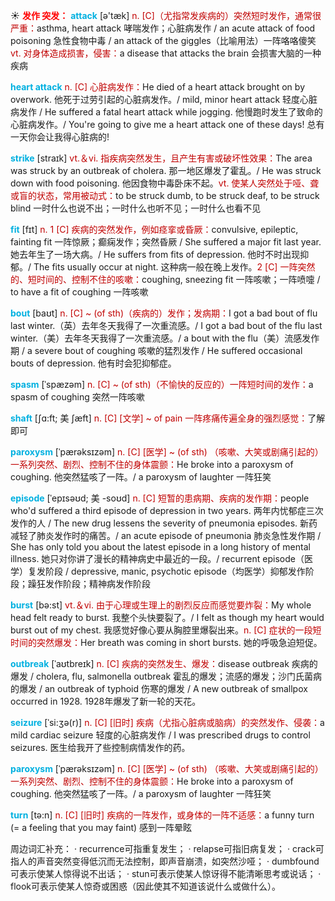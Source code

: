 ☀ <font color="red">**发作 突发：**</font>
<font color="sky blue">**attack**</font> [ə'tæk] 
<font color="#c00000">n. [C]（尤指常发疾病的）突然短时发作，通常很严重：</font>asthma, heart attack 哮喘发作；心脏病发作 / an acute attack of food poisoning 急性食物中毒 / an attack of the giggles（比喻用法）一阵咯咯傻笑 <font color="#c00000">vt. 对身体造成损害，侵害：</font>a disease that attacks the brain 会损害大脑的一种疾病
           
<font color="sky blue">**heart attack**</font>
<font color="#c00000">n. [C] 心脏病发作：</font>He died of a heart attack brought on by overwork. 他死于过劳引起的心脏病发作。/ mild, minor heart attack 轻度心脏病发作 / He suffered a fatal heart attack while jogging. 他慢跑时发生了致命的心脏病发作。/ You're going to give me a heart attack one of these days! 总有一天你会让我得心脏病的!

<font color="sky blue">**strike**</font> [straɪk] 
<font color="#c00000">vt.＆vi. 指疾病突然发生，且产生有害或破坏性效果：</font>The area was struck by an outbreak of cholera. 那一地区爆发了霍乱。/ He was struck down with food poisoning. 他因食物中毒卧床不起。<font color="#c00000">vt. 使某人突然处于哑、聋或盲的状态，常用被动式：</font>to be struck dumb, to be struck deaf, to be struck blind 一时什么也说不出；一时什么也听不见；一时什么也看不见

<font color="sky blue">**fit**</font> [fɪt] 
<font color="#c00000">n. 1 [C] 疾病的突然发作，例如痉挛或昏厥：</font>convulsive, epileptic, fainting fit 一阵惊厥；癫痫发作；突然昏厥 / She suffered a major fit last year. 她去年生了一场大病。/ He suffers from fits of depression. 他时不时出现抑郁。/ The fits usually occur at night. 这种病一般在晚上发作。<font color="#c00000">2 [C] 一阵突然的、短时间的、控制不住的咳嗽：</font>coughing, sneezing fit 一阵咳嗽；一阵喷嚏 / to have a fit of coughing 一阵咳嗽
           
<font color="sky blue">**bout**</font> [baʊt]
<font color="#c00000">n. [C] ~ (of sth)（疾病的）发作；发病期：</font>I got a bad bout of flu last winter.（英）去年冬天我得了一次重流感。/ I got a bad bout of the flu last winter.（美）去年冬天我得了一次重流感。/ a bout with the flu（美）流感发作期 / a severe bout of coughing 咳嗽的猛烈发作 / He suffered occasional bouts of depression. 他有时会犯抑郁症。
 
<font color="sky blue">**spasm**</font> [ˈspæzəm]
<font color="#c00000">n. [C] ~ (of sth)（不愉快的反应的）一阵短时间的发作：</font>a spasm of coughing 突然一阵咳嗽                
           
<font color="sky blue">**shaft**</font> [ʃɑ:ft; 美 ʃæft]
<font color="#c00000">n. [C] [文学] ~ of pain 一阵疼痛传遍全身的强烈感觉：</font>了解即可

<font color="sky blue">**paroxysm**</font> [ˈpærəksɪzəm]
<font color="#c00000">n. [C] [医学] ~ (of sth) （咳嗽、大笑或剧痛引起的）一系列突然、剧烈、控制不住的身体震颤：</font>He broke into a paroxysm of coughing. 他突然猛咳了一阵。/ a paroxysm of laughter 一阵狂笑      

<font color="sky blue">**episode**</font> [ˈepɪsəʊd; 美 -soʊd]
<font color="#c00000">n. [C] 短暂的患病期、疾病的发作期：</font>people who'd suffered a third episode of depression in two years. 两年内忧郁症三次发作的人 / The new drug lessens the severity of pneumonia episodes. 新药减轻了肺炎发作时的痛苦。/ an acute episode of pneumonia 肺炎急性发作期 / She has only told you about the latest episode in a long history of mental illness. 她只对你讲了漫长的精神病史中最近的一段。/ recurrent episode（医学）复发阶段 / depressive, manic, psychotic episode（均医学）抑郁发作阶段；躁狂发作阶段；精神病发作阶段

<font color="sky blue">**burst**</font> [bə:st] 
<font color="#c00000">vt.＆vi. 由于心理或生理上的剧烈反应而感觉要炸裂：</font>My whole head felt ready to burst. 我整个头快要裂了。/ I felt as though my heart would burst out of my chest. 我感觉好像心要从胸腔里爆裂出来。<font color="#c00000">n. [C] 症状的一段短时间的突然爆发：</font>Her breath was coming in short bursts. 她的呼吸急迫短促。 
                    
<font color="sky blue">**outbreak**</font> [ˈaʊtbreɪk]
<font color="#c00000">n. [C] 疾病的突然发生、爆发：</font>disease outbreak 疾病的爆发 / cholera, flu, salmonella outbreak 霍乱的爆发；流感的爆发；沙门氏菌病的爆发 / an outbreak of typhoid 伤寒的爆发 / A new outbreak of smallpox occurred in 1928. 1928年爆发了新一轮的天花。

<font color="sky blue">**seizure**</font> [ˈsi:ʒə(r)]
<font color="#c00000">n. [C] [旧时] 疾病（尤指心脏病或脑病）的突然发作、侵袭：</font>a mild cardiac seizure 轻度的心脏病发作 / I was prescribed drugs to control seizures. 医生给我开了些控制病情发作的药。
            
<font color="sky blue">**paroxysm**</font> [ˈpærəksɪzəm]
<font color="#c00000">n. [C] [医学] ~ (of sth) （咳嗽、大笑或剧痛引起的）一系列突然、剧烈、控制不住的身体震颤：</font>He broke into a paroxysm of coughing. 他突然猛咳了一阵。/ a paroxysm of laughter 一阵狂笑

<font color="sky blue">**turn**</font> [tə:n] 
<font color="#c00000">n. [C] [旧时] 疾病的一阵发作，或身体的一阵不适感：</font>a funny turn (= a feeling that you may faint) 感到一阵晕眩

周边词汇补充：
· recurrence可指重复发生；
· relapse可指旧病复发；
· crack可指人的声音突然变得低沉而无法控制，即声音崩溃，如突然沙哑；
· dumbfound可表示使某人惊得说不出话；
· stun可表示使某人惊讶得不能清晰思考或说话；
· flook可表示使某人惊奇或困惑（因此使其不知道该说什么或做什么）。
